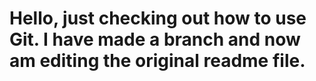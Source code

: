 # Hello, just checking out how to use Git. I have made a branch and now am editing the original readme file.
